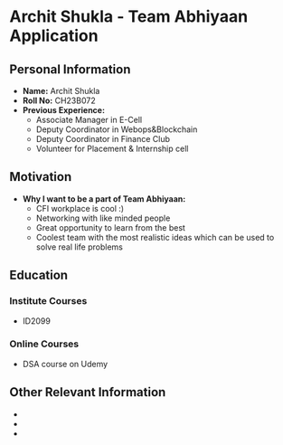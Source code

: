 # Archit Shukla - Team Abhiyaan Application

## Personal Information
- **Name:** Archit Shukla
- **Roll No:** CH23B072
- **Previous Experience:** 
  - Associate Manager in E-Cell
  - Deputy Coordinator in Webops&Blockchain
  - Deputy Coordinator in Finance Club
  - Volunteer for Placement & Internship cell

## Motivation
- **Why I want to be a part of Team Abhiyaan:** 
  - CFI workplace is cool :)
  - Networking with like minded people 
  - Great opportunity to learn from the best
  - Coolest team with the most realistic ideas which can be used to solve real life problems

## Education
### Institute Courses
- ID2099

### Online Courses
- DSA course on Udemy

## Other Relevant Information
- 
- 
- 
